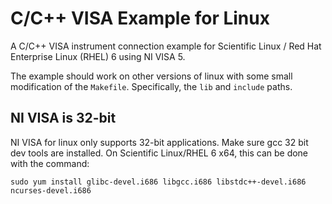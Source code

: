 C/C++ VISA Example for Linux
============================

A C/C++ VISA instrument connection example for Scientific Linux / Red Hat Enterprise Linux (RHEL) 6 using NI VISA 5.

The example should work on other versions of linux with some small modification of the `Makefile`. Specifically, the `lib` and `include` paths.

NI VISA is 32-bit
-----------------

NI VISA for linux only supports 32-bit applications. Make sure gcc 32 bit dev tools are installed. On Scientific Linux/RHEL 6 x64, this can be done with the command:

`sudo yum install glibc-devel.i686 libgcc.i686 libstdc++-devel.i686 ncurses-devel.i686`

